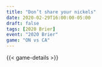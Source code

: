 ```yaml
---
title: "Don’t share your nickels"
date: 2020-02-29T16:00:00-05:00
draft: false
tags: [2020 Brier]
event: "2020 Brier"
game: "ON vs CA"
---
```

{{< game-details >}}
<!--more--> 